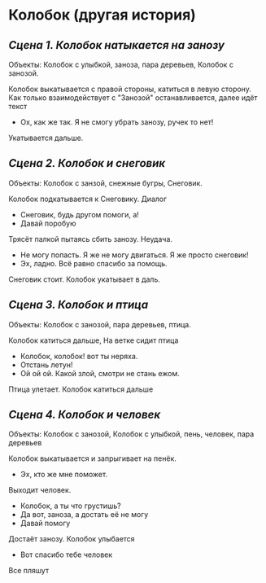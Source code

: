 
# Колобок (другая история)

## *Сцена 1. Колобок натыкается на занозу*
Объекты: Колобок с улыбкой, заноза, пара деревьев, Колобок с занозой.

Колобок выкатывается с правой стороны, катиться в левую сторону. Как только взаимодействует с "Занозой" останавливается, далее идёт текст
- Ох, как же так. Я не смогу убрать занозу, ручек то нет!

Укатывается дальше.

## *Сцена 2. Колобок и снеговик*
Объекты: Колобок с занзой, снежные бугры, Снеговик.

Колобок подкатывается к Снеговику. Диалог
- Снеговик, будь другом помоги, а!
- Давай поробую

Трясёт палкой пытаясь сбить занозу. Неудача.

- Не могу попасть. Я же не могу двигаться. Я же просто снеговик!
- Эх, ладно. Всё равно спасибо за помощь.

Снеговик стоит. Колобок укатывает в даль.

## *Сцена 3. Колобок и птица*
Объекты: Колобок с занозой, пара деревьев, птица.

Колобок катиться дальше, На ветке сидит птица
- Колобок, колобок! вот ты неряха.
- Отстань летун!
- Ой ой ой. Какой злой, смотри не стань ежом.

Птица улетает. Колобок катиться дальше

## *Сцена 4. Колобок и человек*
Объекты: Колобок с занозой, Колобок с улыбкой, пень, человек, пара деревьев

Колобок выкатывается и запрыгивает на пенёк.

- Эх, кто же мне поможет.

Выходит человек.

- Колобок, а ты что грустишь?
- Да вот, заноза, а достать её не могу
- Давай помогу

Достаёт занозу. Колобок улыбается

- Вот спасибо тебе человек

Все пляшут
